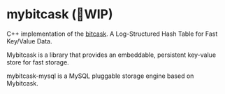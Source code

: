 # mybitcask (🚧WIP)


C++ implementation of the [bitcask](https://github.com/basho/bitcask/blob/develop-3.0/doc/bitcask-intro.pdf).  A Log-Structured Hash Table for Fast Key/Value Data.


Mybitcask is a library that provides an embeddable, persistent key-value store for fast storage.

mybitcask-mysql is a MySQL pluggable storage engine based on Mybitcask.